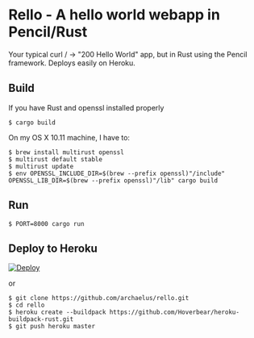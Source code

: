 # Rello - A hello world webapp in Pencil/Rust

Your typical curl / -> "200 Hello World" app, but in Rust using the Pencil framework. Deploys easily on Heroku.

## Build

If you have Rust and openssl installed properly

    $ cargo build

On my OS X 10.11 machine, I have to:

    $ brew install multirust openssl
    $ multirust default stable
    $ multirust update
    $ env OPENSSL_INCLUDE_DIR=$(brew --prefix openssl)"/include" OPENSSL_LIB_DIR=$(brew --prefix openssl)"/lib" cargo build

## Run

    $ PORT=8000 cargo run

## Deploy to Heroku

[![Deploy](https://www.herokucdn.com/deploy/button.svg)](https://heroku.com/deploy)

or

    $ git clone https://github.com/archaelus/rello.git
    $ cd rello
    $ heroku create --buildpack https://github.com/Hoverbear/heroku-buildpack-rust.git
    $ git push heroku master
